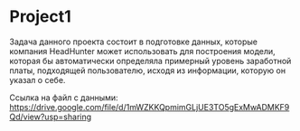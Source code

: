 # Project1

Задача данного проекта состоит в подготовке данных, которые компания HeadHunter может использовать для построения модели, которая бы автоматически определяла примерный уровень заработной платы, подходящей пользователю, исходя из информации, которую он указал о себе. 

Ссылка на файл с данными: https://drive.google.com/file/d/1mWZKKQpmimGLjUE3TO5gExMwADMKF9Qd/view?usp=sharing